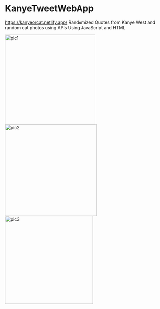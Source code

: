 # KanyeTweetWebApp

https://kanyeorcat.netlify.app/
Randomized Quotes from Kanye West and random cat photos using APIs
Using JavaScript and HTML

<img width="290" alt="pic1" src="https://user-images.githubusercontent.com/54678225/153726472-0f230064-331a-4c4a-bee5-8e39c7173b3b.png">

<img width="295" alt="pic2" src="https://user-images.githubusercontent.com/54678225/153726474-4508a547-5383-41e9-9212-45c827fec1a9.png">

<img width="283" alt="pic3" src="https://user-images.githubusercontent.com/54678225/153726476-7d8f4c2d-8a88-4817-9849-2979993738db.png">
